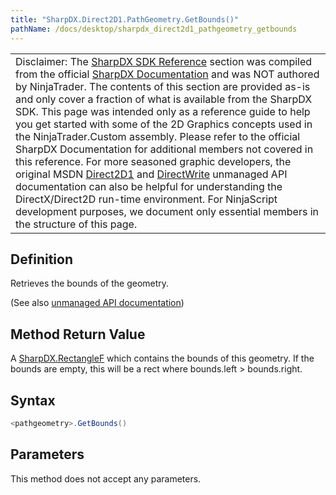 ```yaml
---
title: "SharpDX.Direct2D1.PathGeometry.GetBounds()"
pathName: /docs/desktop/sharpdx_direct2d1_pathgeometry_getbounds
---
```


|  |
| --- |
| Disclaimer: The [SharpDX SDK Reference](/docs/desktop/sharpdx_sdk_reference) section was compiled from the official [SharpDX Documentation](http://sharpdx.org/) and was NOT authored by NinjaTrader. The contents of this section are provided as-is and only cover a fraction of what is available from the SharpDX SDK. This page was intended only as a reference guide to help you get started with some of the 2D Graphics concepts used in the NinjaTrader.Custom assembly. Please refer to the official SharpDX Documentation for additional members not covered in this reference. For more seasoned graphic developers, the original MSDN [Direct2D1](https://msdn.microsoft.com/en-us/library/windows/desktop/dd370990.aspx) and [DirectWrite](https://msdn.microsoft.com/en-us/library/windows/desktop/dd368038.aspx) unmanaged API documentation can also be helpful for understanding the DirectX/Direct2D run-time environment. For NinjaScript development purposes, we document only essential members in the structure of this page. |

## Definition

Retrieves the bounds of the geometry.

(See also [unmanaged API documentation](http://msdn.microsoft.com/en-us/library/dd742751.aspx))

## Method Return Value

A [SharpDX.RectangleF](/docs/desktop/sharpdx_rectanglef) which contains the bounds of this geometry. If the bounds are empty, this will be a rect where bounds.left > bounds.right.

## Syntax

```csharp
<pathgeometry>.GetBounds()
```

## Parameters

This method does not accept any parameters.
